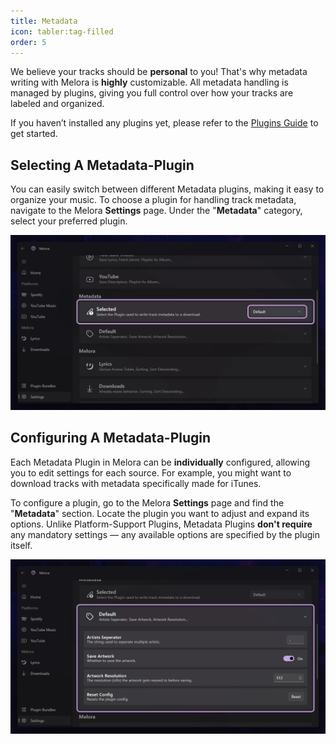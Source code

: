 ```yaml
---
title: Metadata
icon: tabler:tag-filled
order: 5
---
```


We believe your tracks should be **personal** to you! That's why metadata writing with Melora is **highly** customizable. All metadata handling is managed by plugins, giving you full control over how your tracks are labeled and organized.

If you haven’t installed any plugins yet, please refer to the [Plugins Guide](/Melora/guide/plugins.html) to get started.


## Selecting A Metadata-Plugin
You can easily switch between different Metadata plugins, making it easy to organize your music. To choose a plugin for handling track metadata, navigate to the Melora **Settings** page. Under the "**Metadata**" category, select your preferred plugin.

![](/guide/metadata-select.webp)


## Configuring A Metadata-Plugin
Each Metadata Plugin in Melora can be **individually** configured, allowing you to edit settings for each source. For example, you might want to download tracks with metadata specifically made for iTunes.

To configure a plugin, go to the Melora **Settings** page and find the "**Metadata**" section. Locate the plugin you want to adjust and expand its options. Unlike Platform-Support Plugins, Metadata Plugins **don't require** any mandatory settings — any available options are specified by the plugin itself.

![](/guide/metadata-configure.webp)
